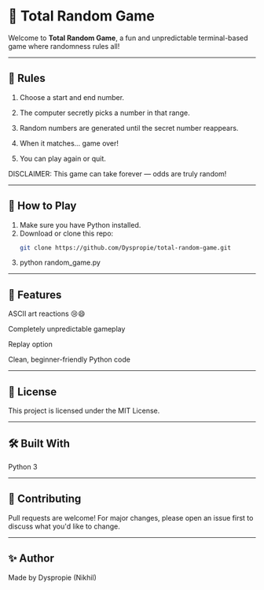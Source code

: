 # 🎲 Total Random Game

Welcome to **Total Random Game**, a fun and unpredictable terminal-based game where randomness rules all!

---

## 📜 Rules
1. Choose a start and end number.

2. The computer secretly picks a number in that range.

3. Random numbers are generated until the secret number reappears.

4. When it matches... game over!

5. You can play again or quit.

DISCLAIMER: This game can take forever — odds are truly random!

---

## 🚀 How to Play

1. Make sure you have Python installed.
2. Download or clone this repo:
   ```bash
   git clone https://github.com/Dyspropie/total-random-game.git
3. python random_game.py

---

## 🤖 Features
ASCII art reactions 😢😄

Completely unpredictable gameplay

Replay option

Clean, beginner-friendly Python code

---

## 📄 License
This project is licensed under the MIT License.

---

## 🛠 Built With
Python 3

---

## 🙌 Contributing
Pull requests are welcome! For major changes, please open an issue first to discuss what you'd like to change.

---

## ✨ Author
Made by Dyspropie (Nikhil)